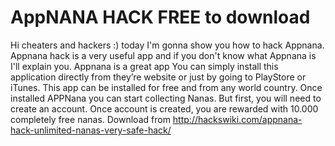 # AppNANA HACK FREE to download
Hi cheaters and hackers :) today I'm gonna show you how to hack Appnana. Appnana hack is a very useful app and if you don't know what Appnana is I'll explain you. Appnana is a great app You can simply install this application directly from they’re website or just by going to PlayStore or iTunes. This app can be installed for free and from any world country. Once installed APPNana you can start collecting Nanas. But first, you will need to create an account. Once account is created, you are rewarded with 10.000 completely free nanas.
Download from
http://hackswiki.com/appnana-hack-unlimited-nanas-very-safe-hack/
